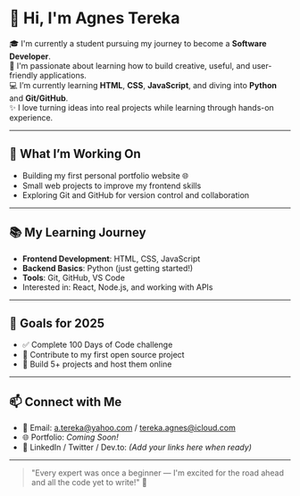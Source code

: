 # 👋 Hi, I'm Agnes Tereka

🎓 I'm currently a student pursuing my journey to become a **Software Developer**.  
🌱 I'm passionate about learning how to build creative, useful, and user-friendly applications.  
💻 I’m currently learning **HTML**, **CSS**, **JavaScript**, and diving into **Python** and **Git/GitHub**.  
✨ I love turning ideas into real projects while learning through hands-on experience.

---

## 🚀 What I’m Working On
- Building my first personal portfolio website 🌐  
- Small web projects to improve my frontend skills  
- Exploring Git and GitHub for version control and collaboration  

---

## 📚 My Learning Journey
- **Frontend Development**: HTML, CSS, JavaScript  
- **Backend Basics**: Python (just getting started!)  
- **Tools**: Git, GitHub, VS Code  
- Interested in: React, Node.js, and working with APIs  

---

## 📌 Goals for 2025
- ✅ Complete 100 Days of Code challenge  
- 🔄 Contribute to my first open source project  
- 🌟 Build 5+ projects and host them online  
  
---

## 📫 Connect with Me
- 📧 Email: a.tereka@yahoo.com / tereka.agnes@icloud.com  
- 🌐 Portfolio: *Coming Soon!*  
- 💬 LinkedIn / Twitter / Dev.to: *(Add your links here when ready)*

---

> "Every expert was once a beginner — I'm excited for the road ahead and all the code yet to write!" 🚀
